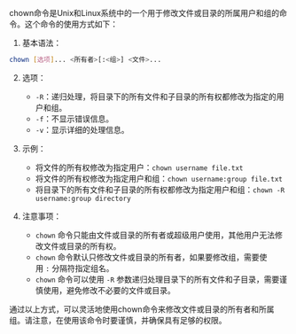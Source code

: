 chown命令是Unix和Linux系统中的一个用于修改文件或目录的所属用户和组的命令。这个命令的使用方式如下：

1. 基本语法：
    

```bash
chown [选项]... <所有者>[:<组>] <文件>...
```

2. 选项：
    
    - `-R`：递归处理，将目录下的所有文件和子目录的所有权都修改为指定的用户和组。
    - `-f`：不显示错误信息。
    - `-v`：显示详细的处理信息。
3. 示例：
    
    - 将文件的所有权修改为指定用户：`chown username file.txt`
    - 将文件的所有权修改为指定用户和组：`chown username:group file.txt`
    - 将目录下的所有文件和子目录的所有权都修改为指定用户和组：`chown -R username:group directory`
4. 注意事项：
    
    - `chown` 命令只能由文件或目录的所有者或超级用户使用，其他用户无法修改文件或目录的所有权。
    - `chown` 命令默认只修改文件或目录的所有者，如果要修改组，需要使用 `:` 分隔符指定组名。
    - `chown` 命令可以使用 `-R` 参数递归处理目录下的所有文件和子目录，需要谨慎使用，避免修改不必要的文件或目录。

通过以上方式，可以灵活地使用chown命令来修改文件或目录的所有者和所属组。请注意，在使用该命令时要谨慎，并确保具有足够的权限。